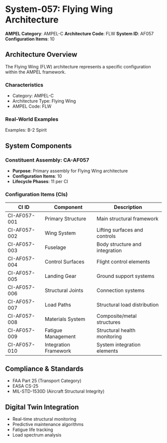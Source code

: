 # System-057: Flying Wing Architecture

**AMPEL Category**: AMPEL-C
**Architecture Code**: FLW
**System ID**: AF057
**Configuration Items**: 10

## Architecture Overview

The Flying Wing (FLW) architecture represents a specific configuration within the AMPEL framework.

### Characteristics
- Category: AMPEL-C
- Architecture Type: Flying Wing
- AMPEL Code: FLW

### Real-World Examples
Examples: B-2 Spirit

## System Components

### Constituent Assembly: CA-AF057
- **Purpose**: Primary assembly for Flying Wing architecture
- **Configuration Items**: 10
- **Lifecycle Phases**: 11 per CI

### Configuration Items (CIs)

| CI ID | Component | Description |
|-------|-----------|-------------|
| CI-AF057-001 | Primary Structure | Main structural framework |
| CI-AF057-002 | Wing System | Lifting surfaces and controls |
| CI-AF057-003 | Fuselage | Body structure and integration |
| CI-AF057-004 | Control Surfaces | Flight control elements |
| CI-AF057-005 | Landing Gear | Ground support systems |
| CI-AF057-006 | Structural Joints | Connection systems |
| CI-AF057-007 | Load Paths | Structural load distribution |
| CI-AF057-008 | Materials System | Composite/metal structures |
| CI-AF057-009 | Fatigue Management | Structural health monitoring |
| CI-AF057-010 | Integration Framework | System integration elements |

## Compliance & Standards
- FAA Part 25 (Transport Category)
- EASA CS-25
- MIL-STD-1530D (Aircraft Structural Integrity)

## Digital Twin Integration
- Real-time structural monitoring
- Predictive maintenance algorithms
- Fatigue life tracking
- Load spectrum analysis
